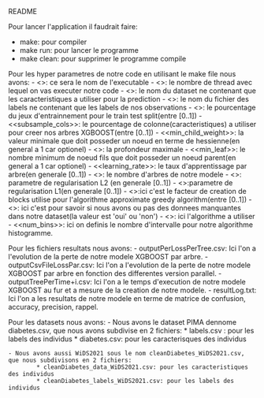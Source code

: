 README

Pour lancer l'application il faudrait faire: 
   - make: pour compiler
   - make run: pour lancer le programme
   - make clean: pour supprimer le programme compile


Pour les hyper parametres de notre code en utilisant le make file nous avons:
	- <<nom fichier>>: ce sera le nom de l'executable
	- <<nombre-thread>>: le nombre de thread avec lequel on vas executer notre code
	- <<fichier-dataset>>: le nom du dataset ne contenant que les caracteristiques a utiliser pour la prediction
	- <<fichier-labels>>: le nom du fichier des labels ne contenant que les labels de nos observations 
	- <<train-test-percent>>: le pourcentage du jeux d'entrainnement pour le train test split(entre [0..1])
	- <<subsample_cols>>: le pourcentage de colonne(caracteristiques) a utiliser pour creer nos arbres XGBOOST(entre [0..1])
	- <<min_child_weight>>: la valeur minimale que doit posseder un noeud en terme de hessienne(en general a 1 car optionel)
	- <<depth>>: la profondeur maximale
	- <<min_leaf>>: le nombre minimum de noeud fils que doit posseder un noeud parent(en general a 1 car optionel) 
	- <<learning_rate>>: le taux d'apprentissage par arbre(en generale [0..1])
	- <<trees>>: le nombre d'arbres de notre modele
	- <<lambda>>: parametre de regularisation L2 (en generale [0..1])
	- <<gamma>>:parametre de regularisation L1(en generale [0..1])
	- <<epsilon>>:ici c'est le facteur de creation de blocks utilise pour l'algorithme approximate greedy algorithm(entre [0..1]) 
	- <<NanOuPas>>: ici c'est pour savoir si nous avons ou pas des donnees manquantes dans notre dataset(la valeur est 'oui' ou 'non')
	- <<choixAlgo>>: ici l'algorithme a utiliser
	- <<num_bins>>: ici on definis le nombre d'intervalle pour notre algorithme histogramme.
	

Pour les fichiers resultats nous avons:
	- outputPerLossPerTree.csv: Ici l'on a l'evolution de la perte de notre modele XGBOOST par arbre.
	- outputCsvFileLossPar.csv: Ici l'on a l'evolution de la perte de notre modele XGBOOST par arbre en fonction des differentes version parallel.
	- outputTreePerTime+i.csv: Ici l'on a le temps d'execution de notre modele XGBOOST au fur et a mesure de la creation de notre modele.
	- resultLog.txt: Ici l'on a les resultats de notre modele en terme de matrice de confusion, accuracy, precision, rappel.
	
	
	
Pour les datasets nous avons:
	- Nous avons le dataset PIMA dennome diabetes.csv, que nous avons subdivise en 2 fichiers:
	   	    * labels.csv : pour les labels des individus
	   	    * diabetes.csv: pour les caracterisques des individus
	   	    
	- Nous avons aussi WiDS2021 sous le nom cleanDiabetes_WiDS2021.csv, que nous subdivisons en 2 fichiers:
			* cleanDiabetes_data_WiDS2021.csv: pour les caracteristiques des individus
			* cleanDiabetes_labels_WiDS2021.csv: pour les labels des individus
